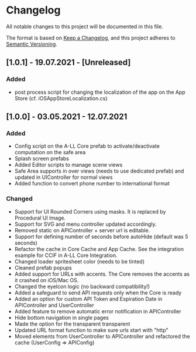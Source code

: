# Changelog

All notable changes to this project will be documented in this file.

The format is based on [Keep a Changelog](https://keepachangelog.com/en/1.0.0/),
and this project adheres to [Semantic Versioning](https://semver.org/spec/v2.0.0.html).


## [1.0.1] - 19.07.2021 - [Unreleased]

### Added

- post process script for changing the localization of the app on the App Store (cf. iOSAppStoreLocalization.cs)


## [1.0.0] - 03.05.2021 - 12.07.2021

### Added

- Config script on the A-LL Core prefab to activate/deactivate computation on the safe area
- Splash screen prefabs
- Added Editor scripts to manage scene views
- Safe Area supports in over views (needs to use dedicated prefab) and updated in UIController for normal views
- Added function to convert phone number to international format

### Changed

- Support for UI Rounded Corners using masks. It is replaced by Procedural UI Image.
- Support for SVG and menu controller updated accordingly.
- Removed static on APIController + server url is editable.
- Support for defining number of seconds before autoHide (default was 5 seconds)
- Refactor the cache in Core Cache and App Cache. See the integration example for CCIF in A-LL Core Integration.
- Changed loader spritesheet color (needs to be tinted)
- Cleaned prefab popups
- Added support for URLs with accents. The Core removes the accents as it crashed on iOS/Mac OS.
- Changed the eyeIcon logic (no backward compatibility!)
- Added a safeguard to send API requests only when the Core is ready
- Added an option for custom API Token and Expiration Date in APIController and UserController
- Added feature to remove automatic error notification in APIController
- Hide bottom navigation in single pages
- Made the option for the transparent transparent 
- Updated URL format function to make sure urls start with "http"
- Moved elements from UserController to APIController and refactored the cache (UserConfig => APIConfig)
